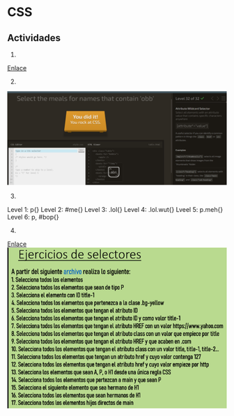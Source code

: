 # CSS
## Actividades

1.

[Enlace](index1.html)

2.

![Captura del juego finalizado](imagenes/joc.png)

3.

Level 1: p{}
Level 2: #me{}
Level 3: .lol{}
Level 4: .lol.wut{}
Lveel 5: p.meh{}
Level 6: p, #bop{}

4.

[Enlace](index2.html)
![ActSelectores](imagenes/selectores.png)